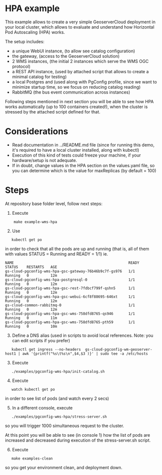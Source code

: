 # HPA example

This example allows to create a very simple GeoserverCloud deployment in your local cluster, which allows to evaluate and understand how Horizontal Pod Autoscaling (HPA) works.

The setup includes:

- a unique WebUI instance, (to allow see catalog configuration)
- the gateway, (access to the GeoserverCloud solution)
- 2 WMS instances, (the initial 2 instances which serve the WMS OGC protocol)
- a REST API instance, (used by attached script that allows to create a minimal catalog for testing)
- a local Postgres and (used along with PgConfig profile, since we want to minimize startup time, so we focus on reducing catalog reading)
- RabbitMQ (the bus event communication across instances)

Following steps mentioned in next section you will be able to see how HPA works automatically (up to 100 containers created!), when the cluster is stressed by the attached script defined for that.

# Considerations

- Read documentation in ../README.md file (since for running this demo, it's required to have a local cluster installed, along with kubectl)
- Execution of this kind of tests could freeze your machine, if your hardware/setup is not adequate.
- If in doubt, change values in the HPA section on the values.yaml file, so you can determine which is the value for maxReplicas (by default = 100)

# Steps

At repository base folder level, follow next steps:

1. Execute

```shell
    make example-wms-hpa
```

2. Use

```shell
   kubectl get po
```

in order to check that all the pods are up and running (that is, all of them with values STATUS = Running and READY = 1/1)
ie.

```shell
NAME                                                     READY   STATUS    RESTARTS   AGE
gs-cloud-pgconfig-wms-hpa-gsc-gateway-76b46b9c7f-gs976   1/1     Running   0          12m
gs-cloud-pgconfig-wms-hpa-postgresql-0                   1/1     Running   0          12m
gs-cloud-pgconfig-wms-hpa-gsc-rest-7fdbcf799f-qshn5      1/1     Running   0          12m
gs-cloud-pgconfig-wms-hpa-gsc-webui-6cf8f88695-646xt     1/1     Running   0          12m
gs-cloud-common-rabbitmq-0                               1/1     Running   0          12m
gs-cloud-pgconfig-wms-hpa-gsc-wms-758dfd8765-qs946       1/1     Running   0          11m
gs-cloud-pgconfig-wms-hpa-gsc-wms-758dfd8765-pth59       1/1     Running   0          10m
```

3. Define a DNS alias (used in scripts to avoid local references. Note: you can edit scripts if you prefer)

```shell
   kubectl get ingress --no-headers  gs-cloud-pgconfig-wm-geoserver-host1 | awk '{printf("%s\t%s\n",$4,$3 )}' | sudo tee -a /etc/hosts
```

3. Execute

```shell
   ./examples/pgconfig-wms-hpa/init-catalog.sh
```

4. Execute

```shell
   watch kubectl get po
```

in order to see list of pods (and watch every 2 secs)

5. In a different console, execute

```shell
   ./examples/pgconfig-wms-hpa/stress-server.sh
```

so you will trigger 1000 simultaneous request to the cluster.

At this point you will be able to see (in console 1) how the list of pods are increased and decreased during execution of the stress-server.sh script.

6. Execute

```shell
   make examples-clean
```

so you get your environment clean, and deployment down.
